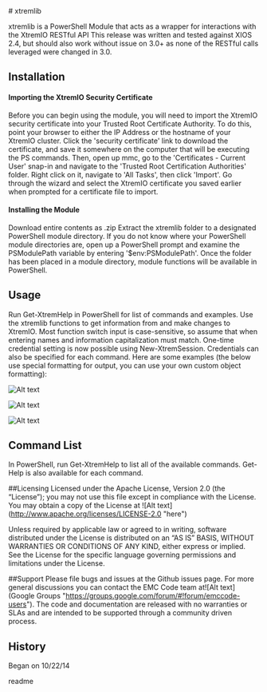 <snippet>
  <content>
# xtremlib
 
xtremlib is a PowerShell Module that acts as a wrapper for interactions with the XtremIO RESTful API
This release was written and tested against XIOS 2.4, but should also work without issue on 3.0+ as
none of the RESTful calls leveraged were changed in 3.0. 


 
## Installation

#### Importing the XtremIO Security Certificate 
Before you can begin using the module, you will need to import the XtremIO security certificate into your Trusted
Root Certificate Authority. To do this, point your browser to either the IP Address or the hostname of your XtremIO
cluster. Click the 'security certificate' link to download the certificate, and save it somewhere on the computer
that will be executing the PS commands. Then, open up mmc, go to the 'Certificates - Current User' snap-in and navigate
to the 'Trusted Root Certification Authorities' folder. Right click on it, navigate to 'All Tasks', then click 'Import'. 
Go through the wizard and select the XtremIO certificate you saved earlier when prompted for a certificate file to import.

#### Installing the Module
Download entire contents as .zip Extract the xtremlib folder to a designated PowerShell module directory. If you do
not know where your PowerShell module directories are, open up a PowerShell prompt and examine the PSModulePath variable
by entering '$env:PSModulePath'. Once the folder has been placed in a module directory, module functions will be available
in PowerShell. 


 
## Usage
Run Get-XtremHelp in PowerShell for list of commands and examples. Use the xtremlib functions to get information from and make changes to XtremIO.
Most function switch input is case-sensitive, so assume that when entering names and information capitalization must
match. One-time credential setting is now possible using New-XtremSession. Credentials can also be specified for each command. 
Here are some examples (the below use special formatting for output, you can use your own custom object formatting):

![Alt text](http://i.imgur.com/cMSVfho.png "Example with stored credentials")

![Alt text](http://i.imgur.com/jl2JGpS.png "Example Commands")

![Alt text](http://i.imgur.com/bckO9Wz.png "More examples")

## Command List
In PowerShell, run Get-XtremHelp to list all of the available commands. Get-Help is also available for each command. 

##Licensing
Licensed under the Apache License, Version 2.0 (the “License”); you may not use this file except in compliance with the License. You may 
obtain a copy of the License at ![Alt text] (http://www.apache.org/licenses/LICENSE-2.0 "here")

Unless required by applicable law or agreed to in writing, software distributed under the License is distributed on an “AS IS” 
BASIS, WITHOUT WARRANTIES OR CONDITIONS OF ANY KIND, either express or implied. See the License for the specific language governing permissions
and limitations under the License.

##Support
Please file bugs and issues at the Github issues page. For more general discussions you can contact the EMC Code team at![Alt text] (Google Groups "https://groups.google.com/forum/#!forum/emccode-users"). The code and 
documentation are released with no warranties or SLAs and are intended to be supported through a community driven process.

## History
 
Began on 10/22/14 
 

></content>
  <tabTrigger>readme</tabTrigger>
</snippet>